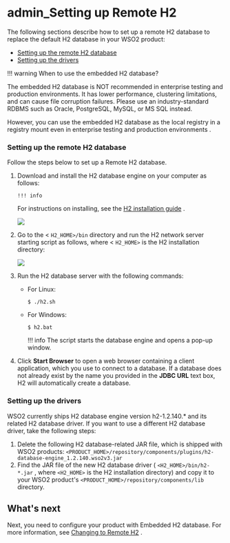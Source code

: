 # admin\_Setting up Remote H2

The following sections describe how to set up a remote H2 database to replace the default H2 database in your WSO2 product:

-   [Setting up the remote H2 database](#admin_SettingupRemoteH2-SettinguptheremoteH2database)
-   [Setting up the drivers](#admin_SettingupRemoteH2-Settingupthedrivers)

!!! warning
When to use the embedded H2 database?

The embedded H2 database is NOT recommended in enterprise testing and production environments. It has lower performance, clustering limitations, and can cause file corruption failures. Please use an industry-standard RDBMS such as Oracle, PostgreSQL, MySQL, or MS SQL instead.

However, you can use the embedded H2 database as the local registry in a registry mount even in enterprise testing and production environments .


### Setting up the remote H2 database

Follow the steps below to set up a Remote H2 database.

1.  Download and install the H2 database engine on your computer as follows:

        !!! info
    For instructions on installing, see the [H2 installation guide](http://www.h2database.com/html/quickstart.html) .


    ![](attachments/126562364/126562369.png)

2.  Go to the &lt; `H2_HOME>/bin` directory and run the H2 network server starting script as follows, where &lt; `H2_HOME>` is the H2 installation directory:

    ![](attachments/126562364/126562368.png)

3.  Run the H2 database server with the following commands:

    -   For Linux:

            $ ./h2.sh

    <!-- -->

    -   For Windows:

            $ h2.bat

        !!! info
    The script starts the database engine and opens a pop-up window.


4.  Click **Start Browser** to open a web browser containing a client application, which you use to connect to a database. If a database does not already exist by the name you provided in the **JDBC URL** text box, H2 will automatically create a database.

### Setting up the drivers

WSO2 currently ships H2 database engine version h2-1.2.140.\* and its related H2 database driver. If you want to use a different H2 database driver, take the following steps:

1.  Delete the following H2 database-related JAR file, which is shipped with WSO2 products:
`<PRODUCT_HOME>/repository/components/plugins/h2-database-engine_1.2.140.wso2v3.jar`
2.  Find the JAR file of the new H2 database driver ( `<H2_HOME>/bin/h2-*.jar` , where `<H2_HOME>` is the H2 installation directory) and copy it to your WSO2 product's `<PRODUCT_HOME>/repository/components/lib` directory.

## What's next

Next, you need to configure your product with Embedded H2 database. For more information, see [Changing to Remote H2](https://docs.wso2.com/display/ADMIN44x/Changing+to+Remote+H2) .
